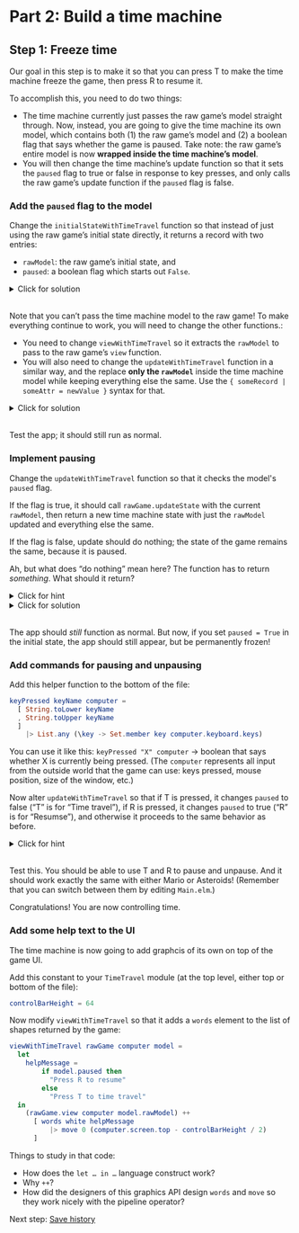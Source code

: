 # Part 2: Build a time machine

## Step 1: Freeze time

Our goal in this step is to make it so that you can press T to make the time machine freeze the game, then press R to resume it.

To accomplish this, you need to do two things:

- The time machine currently just passes the raw game’s model straight through. Now, instead, you are going to give the time machine its own model, which contains both (1) the raw game’s model and (2) a boolean flag that says whether the game is paused. Take note: the raw game’s entire model is now **wrapped inside the time machine’s model**.
- You will then change the time machine’s update function so that it sets the `paused` flag to true or false in response to key presses, and only calls the raw game’s update function if the `paused` flag is false.

### Add the `paused` flag to the model

Change the `initialStateWithTimeTravel` function so that instead of just using the raw game’s initial state directly, it returns a record with two entries:

- `rawModel`: the raw game’s initial state, and
- `paused`: a boolean flag which starts out `False`.

<details>
  <summary>Click for solution</summary>
    
  ```elm
  initialStateWithTimeTravel rawGame =
    { rawModel = rawGame.initialState
    , paused = False
    }
  ```
</details>
<br>

Note that you can’t pass the time machine model to the raw game! To make everything continue to work, you will need to change the other functions.:

- You need to change `viewWithTimeTravel` so it extracts the `rawModel` to pass to the raw game’s `view` function.
- You will also need to change the `updateWithTimeTravel` function in a similar way, and the replace **only the `rawModel`** inside the time machine model while keeping everything else the same. Use the `{ someRecord | someAttr = newValue }` syntax for that.

<details>
  <summary>Click for solution</summary>
    
  ```elm
  viewWithTimeTravel rawGame computer model =
    rawGame.view computer model.rawModel

  updateWithTimeTravel rawGame computer model =
    { model | rawModel = rawGame.updateState computer model.rawModel }
  ```
</details>
<br>

Test the app; it should still run as normal.

### Implement pausing

Change the `updateWithTimeTravel` function so that it checks the model's `paused` flag.

If the flag is true, it should call `rawGame.updateState` with the current `rawModel`, then return a new time machine state with just the `rawModel` updated and everything else the same.

If the flag is false, update should do nothing; the state of the game remains the same, because it is paused.

Ah, but what does “do nothing” mean here? The function has to return _something_. What should it return?

<details>
  <summary>Click for hint</summary>
    
  “Do nothing” means “return the previous state as the new state.” So if the game is paused, return the whole model as is, without asking `rawGame` to do anything.
</details>
<details>
  <summary>Click for solution</summary>
    
  ```elm
  initialStateWithTimeTravel rawGame =
    { rawModel = rawGame.initialState
    , paused = False
    }
  ```

  ```elm
  updateWithTimeTravel rawGame computer model =
    if model.paused then
      model
    else
      { model | rawModel = rawGame.updateState computer model.rawModel }
  ```
</details>
<br>

The app should _still_ function as normal. But now, if you set `paused = True` in the initial state, the app should still appear, but be permanently frozen!

### Add commands for pausing and unpausing

Add this helper function to the bottom of the file:

```elm
keyPressed keyName computer =
  [ String.toLower keyName
  , String.toUpper keyName
  ]
    |> List.any (\key -> Set.member key computer.keyboard.keys)
```

You can use it like this: `keyPressed "X" computer` → boolean that says whether X is currently being pressed. (The `computer` represents all input from the outside world that the game can use: keys pressed, mouse position, size of the window, etc.)

Now alter `updateWithTimeTravel` so that if T is pressed, it changes `paused` to false (“T” is for “Time travel”), if R is pressed, it changes `paused` to true (“R” is for “Resumse”), and otherwise it proceeds to the same behavior as before.

<details>
  <summary>Click for hint</summary>
    
  `updateWithTimeTravel` will consit of a 4-choice if / else chain:

  - T pressed → pause
  - R pressed → resumes
  - paused → do nothing
  - otherwise → let the raw game update its state

  The Elm if / else syntax is:

  ```elm
  if condition then
    result
  else if other condition then
    other result
  else
    ...
  ```
</details>
<br>

Test this. You should be able to use T and R to pause and unpause. And it should work exactly the same with either Mario or Asteroids! (Remember that you can switch between them by editing `Main.elm`.)

Congratulations! You are now controlling time.

### Add some help text to the UI

The time machine is now going to add graphcis of its own on top of the game UI.

Add this constant to your `TimeTravel` module (at the top level, either top or bottom of the file):
```elm
controlBarHeight = 64
```

Now modify `viewWithTimeTravel` so that it adds a `words` element to the list of shapes returned by the game:

```elm
viewWithTimeTravel rawGame computer model =
  let
    helpMessage =
        if model.paused then
          "Press R to resume"
        else
          "Press T to time travel"
  in
    (rawGame.view computer model.rawModel) ++
      [ words white helpMessage
          |> move 0 (computer.screen.top - controlBarHeight / 2)
      ]
```

Things to study in that code:

- How does the `let … in …` language construct work?
- Why `++`?
- How did the designers of this graphics API design `words` and `move` so they work nicely with the pipeline operator?

Next step: [Save history](2-time-machine-step-2.md)
